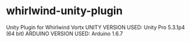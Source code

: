 # whirlwind-unity-plugin
Unity Plugin for Whirlwind Vortx
UNITY VERSION USED: Unity Pro 5.3.1p4 (64 bit)
ARDUINO VERSION USED: Arduino 1.6.7
